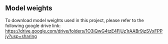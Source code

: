 ## Model weights
To download model weights used in this project, please refer to the following google drive link: <https://drive.google.com/drive/folders/1O3iQwG4tzE4FjUz1rAABr9jzSVxFPPjy?usp=sharing>
